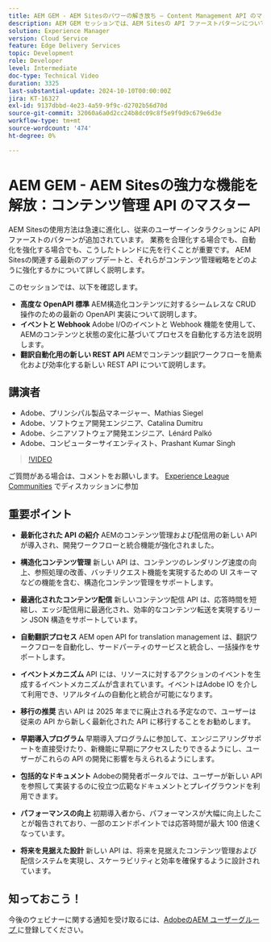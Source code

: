 ```yaml
---
title: AEM GEM - AEM Sitesのパワーの解き放ち – Content Management API のマスター
description: AEM GEM セッションでは、AEM Sitesの API ファーストパターンについて解説し、Adobeのエキスパートからのインサイトを得ながら、高度な OpenAPI 標準、イベントと Webhook、翻訳自動化用の新しい REST API について説明します。
solution: Experience Manager
version: Cloud Service
feature: Edge Delivery Services
topic: Development
role: Developer
level: Intermediate
doc-type: Technical Video
duration: 3325
last-substantial-update: 2024-10-10T00:00:00Z
jira: KT-16327
exl-id: 9137dbbd-4e23-4a59-9f9c-d2702b56d70d
source-git-commit: 32060a6a0d2cc24b8dc09c8f5e9f9d9c679e6d3e
workflow-type: tm+mt
source-wordcount: '474'
ht-degree: 0%

---
```


# AEM GEM - AEM Sitesの強力な機能を解放：コンテンツ管理 API のマスター

AEM Sitesの使用方法は急速に進化し、従来のユーザーインタラクションに API ファーストのパターンが追加されています。 業務を合理化する場合でも、自動化を強化する場合でも、こうしたトレンドに先を行くことが重要です。 AEM Sitesの関連する最新のアップデートと、それらがコンテンツ管理戦略をどのように強化するかについて詳しく説明します。

このセッションでは、以下を確認します。

* **高度な OpenAPI 標準** AEM構造化コンテンツに対するシームレスな CRUD 操作のための最新の OpenAPI 実装について説明します。
* **イベントと Webhook** Adobe I/Oのイベントと Webhook 機能を使用して、AEMのコンテンツと状態の変化に基づいてプロセスを自動化する方法を説明します。
* **翻訳自動化用の新しい REST API** AEMでコンテンツ翻訳ワークフローを簡素化および効率化する新しい REST API について説明します。

## 講演者

* Adobe、プリンシパル製品マネージャー、Mathias Siegel
* Adobe、ソフトウェア開発エンジニア、Catalina Dumitru
* Adobe、シニアソフトウェア開発エンジニア、Lénárd Palkó
* Adobe、コンピューターサイエンティスト、Prashant Kumar Singh

>[!VIDEO](https://video.tv.adobe.com/v/3435036/?learn=on)

ご質問がある場合は、コメントをお願いします。  [Experience League Communities](https://adobe.ly/4e34grR) でディスカッションに参加

## 重要ポイント

* **最新化された API の紹介** AEMのコンテンツ管理および配信用の新しい API が導入され、開発ワークフローと統合機能が強化されました。

* **構造化コンテンツ管理** 新しい API は、コンテンツのレンダリング速度の向上、参照処理の改善、バッチリクエスト機能を実現するための UI スキーマなどの機能を含む、構造化コンテンツ管理をサポートします。

* **最適化されたコンテンツ配信** 新しいコンテンツ配信 API は、応答時間を短縮し、エッジ配信用に最適化され、効率的なコンテンツ転送を実現するリーン JSON 構造をサポートしています。

* **自動翻訳プロセス** AEM open API for translation management は、翻訳ワークフローを自動化し、サードパーティのサービスと統合し、一括操作をサポートします。

* **イベントメカニズム** API には、リソースに対するアクションのイベントを生成するイベントメカニズムが含まれています。イベントはAdobe IO を介して利用でき、リアルタイムの自動化と統合が可能になります。

* **移行の推奨** 古い API は 2025 年までに廃止される予定なので、ユーザーは従来の API から新しく最新化された API に移行することをお勧めします。

* **早期導入プログラム** 早期導入プログラムに参加して、エンジニアリングサポートを直接受けたり、新機能に早期にアクセスしたりできるようにし、ユーザーがこれらの API の開発に影響を与えられるようにします。

* **包括的なドキュメント** Adobeの開発者ポータルでは、ユーザーが新しい API を参照して実装するのに役立つ広範なドキュメントとプレイグラウンドを利用できます。

* **パフォーマンスの向上** 初期導入者から、パフォーマンスが大幅に向上したことが報告されており、一部のエンドポイントでは応答時間が最大 100 倍速くなっています。

* **将来を見据えた設計** 新しい API は、将来を見据えたコンテンツ管理および配信システムを実現し、スケーラビリティと効率を確保するように設計されています。

## 知っておこう！

今後のウェビナーに関する通知を受け取るには、[AdobeのAEM ユーザーグループ ](https://aem-augs.adobe.com/) に登録してください。
